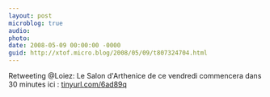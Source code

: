 ```yaml
---
layout: post
microblog: true
audio: 
photo: 
date: 2008-05-09 00:00:00 -0000
guid: http://xtof.micro.blog/2008/05/09/t807324704.html
---
```

Retweeting @Loiez: Le Salon d'Arthenice de ce vendredi commencera dans 30 minutes ici : [tinyurl.com/6ad89q](http://tinyurl.com/6ad89q)

